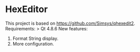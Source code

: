 # HexEditor

This project is based on https://github.com/Simsys/qhexedit2. 
Requirements:   > Qt 4.8.6
New features: 
  1. Format String display. 
  2. More configuration.